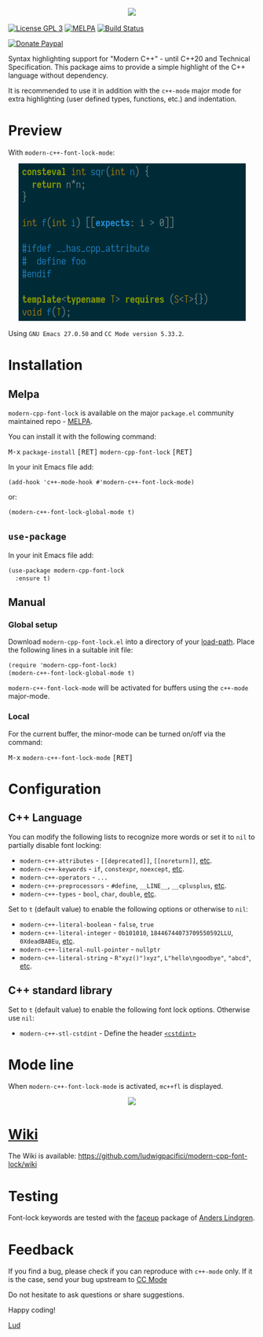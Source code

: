 <p align="center"><img src="https://raw.githubusercontent.com/ludwigpacifici/modern-cpp-font-lock/master/img/logo.png"/></p>

[![License GPL 3](https://img.shields.io/badge/license-GPL_3-green.svg)](http://www.gnu.org/licenses/gpl-3.0.txt)
[![MELPA](http://melpa.org/packages/modern-cpp-font-lock-badge.svg)](http://melpa.org/#/modern-cpp-font-lock)
[![Build Status](https://travis-ci.org/ludwigpacifici/modern-cpp-font-lock.svg?branch=master)](https://travis-ci.org/ludwigpacifici/modern-cpp-font-lock)

[![Donate Paypal](https://img.shields.io/badge/Donate-Paypal-lightgrey.svg)](https://www.paypal.me/ludwigpacifici)

Syntax highlighting support for "Modern C++" - until C++20 and Technical Specification. This package aims to provide a simple highlight of the C++ language without dependency.

It is recommended to use it in addition with the `c++-mode` major mode for extra highlighting (user defined types, functions, etc.) and indentation.

# Preview

With `modern-c++-font-lock-mode`:

<p align="center"><img src="https://raw.githubusercontent.com/ludwigpacifici/modern-cpp-font-lock/master/img/mc%2B%2Bfl-on.png" /></p>

Using `GNU Emacs 27.0.50` and `CC Mode version 5.33.2`.

# Installation

## Melpa

`modern-cpp-font-lock` is available on the major `package.el` community maintained repo - [MELPA](http://melpa.org).

You can install it with the following command:

<kbd>M-x</kbd> `package-install` <kbd>[RET]</kbd> `modern-cpp-font-lock` <kbd>[RET]</kbd>

In your init Emacs file add:

    (add-hook 'c++-mode-hook #'modern-c++-font-lock-mode)

or:

    (modern-c++-font-lock-global-mode t)

## `use-package`

In your init Emacs file add:

    (use-package modern-cpp-font-lock
      :ensure t)

## Manual

### Global setup

Download `modern-cpp-font-lock.el` into a directory of your [load-path][load-path]. Place the following lines in a suitable init file:

    (require 'modern-cpp-font-lock)
    (modern-c++-font-lock-global-mode t)

`modern-c++-font-lock-mode` will be activated for buffers using the `c++-mode` major-mode.

[load-path]: https://www.gnu.org/software/emacs/manual/html_node/emacs/Lisp-Libraries.html

### Local

For the current buffer, the minor-mode can be turned on/off via the command:

<kbd>M-x</kbd> `modern-c++-font-lock-mode` <kbd>[RET]</kbd>

# Configuration

## C++ Language

You can modify the following lists to recognize more words or set it to `nil` to partially disable font locking:

 * `modern-c++-attributes` - `[[deprecated]]`, `[[noreturn]]`, [etc](http://en.cppreference.com/w/cpp/language/attributes).
 * `modern-c++-keywords` - `if`, `constexpr`, `noexcept`, [etc](http://en.cppreference.com/w/cpp/keyword).
 * `modern-c++-operators` - `...`
 * `modern-c++-preprocessors` - `#define`, `__LINE__`, `__cplusplus`, [etc](http://en.cppreference.com/w/cpp/preprocessor).
 * `modern-c++-types` - `bool`, `char`, `double`, [etc](http://en.cppreference.com/w/cpp/language/type).

Set to `t` (default value) to enable the following options or otherwise to `nil`:

 * `modern-c++-literal-boolean` - `false`, `true`
 * `modern-c++-literal-integer` - `0b101010`, `18446744073709550592LLU`, `0XdeadBABEu`, [etc](http://en.cppreference.com/w/cpp/language/integer_literal).
 * `modern-c++-literal-null-pointer` - `nullptr`
 * `modern-c++-literal-string` - `R"xyz()")xyz"`, `L"hello\ngoodbye"`, `"abcd"`, [etc](http://en.cppreference.com/w/cpp/language/string_literal).

## C++ standard library

Set to `t` (default value) to enable the following font lock options. Otherwise use `nil`:

 * `modern-c++-stl-cstdint` - Define the header [`<cstdint>`](http://en.cppreference.com/w/cpp/header/cstdint)

# Mode line

When `modern-c++-font-lock-mode` is activated, `mc++fl` is displayed.

<p align="center"><img src="https://raw.githubusercontent.com/ludwigpacifici/modern-cpp-font-lock/master/img/mode-line.png" width="640" /></p>

# [Wiki](https://github.com/ludwigpacifici/modern-cpp-font-lock/wiki)

The Wiki is available: https://github.com/ludwigpacifici/modern-cpp-font-lock/wiki

# Testing

Font-lock keywords are tested with the [faceup](https://github.com/Lindydancer/faceup) package of [Anders Lindgren](https://github.com/Lindydancer).

# Feedback

If you find a bug, please check if you can reproduce with `c++-mode` only. If it is the case, send your bug upstream to [CC Mode](http://cc-mode.sourceforge.net/)

Do not hesitate to ask questions or share suggestions.

Happy coding!

[Lud](https://lud.cc)
